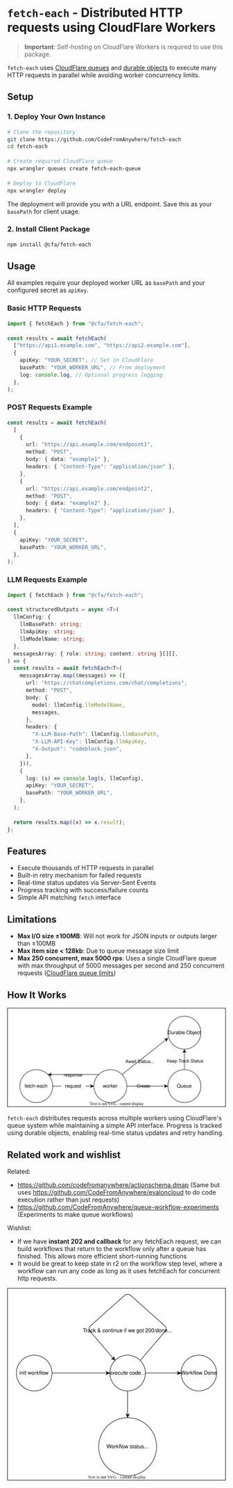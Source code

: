 # `fetch-each` - Distributed HTTP requests using CloudFlare Workers

> **Important**: Self-hosting on CloudFlare Workers is required to use this package.

`fetch-each` uses [CloudFlare queues](https://developers.cloudflare.com/queues/) and [durable objects](https://developers.cloudflare.com/durable-objects/) to execute many HTTP requests in parallel while avoiding worker concurrency limits.

## Setup

### 1. Deploy Your Own Instance

```bash
# Clone the repository
git clone https://github.com/CodeFromAnywhere/fetch-each
cd fetch-each

# Create required CloudFlare queue
npx wrangler queues create fetch-each-queue

# Deploy to CloudFlare
npx wrangler deploy
```

The deployment will provide you with a URL endpoint. Save this as your `basePath` for client usage.

### 2. Install Client Package

```bash
npm install @cfa/fetch-each
```

## Usage

All examples require your deployed worker URL as `basePath` and your configured secret as `apiKey`.

### Basic HTTP Requests

```typescript
import { fetchEach } from "@cfa/fetch-each";

const results = await fetchEach(
  ["https://api1.example.com", "https://api2.example.com"],
  {
    apiKey: "YOUR_SECRET", // Set in CloudFlare
    basePath: "YOUR_WORKER_URL", // From deployment
    log: console.log, // Optional progress logging
  },
);
```

### POST Requests Example

```typescript
const results = await fetchEach(
  [
    {
      url: "https://api.example.com/endpoint1",
      method: "POST",
      body: { data: "example1" },
      headers: { "Content-Type": "application/json" },
    },
    {
      url: "https://api.example.com/endpoint2",
      method: "POST",
      body: { data: "example2" },
      headers: { "Content-Type": "application/json" },
    },
  ],
  {
    apiKey: "YOUR_SECRET",
    basePath: "YOUR_WORKER_URL",
  },
);
```

### LLM Requests Example

```typescript
import { fetchEach } from "@cfa/fetch-each";

const structuredOutputs = async <T>(
  llmConfig: {
    llmBasePath: string;
    llmApiKey: string;
    llmModelName: string;
  },
  messagesArray: { role: string; content: string }[][],
) => {
  const results = await fetchEach<T>(
    messagesArray.map((messages) => ({
      url: "https://chatcompletions.com/chat/completions",
      method: "POST",
      body: {
        model: llmConfig.llmModelName,
        messages,
      },
      headers: {
        "X-LLM-Base-Path": llmConfig.llmBasePath,
        "X-LLM-API-Key": llmConfig.llmApiKey,
        "X-Output": "codeblock.json",
      },
    })),
    {
      log: (s) => console.log(s, llmConfig),
      apiKey: "YOUR_SECRET",
      basePath: "YOUR_WORKER_URL",
    },
  );

  return results.map((x) => x.result);
};
```

## Features

- Execute thousands of HTTP requests in parallel
- Built-in retry mechanism for failed requests
- Real-time status updates via Server-Sent Events
- Progress tracking with success/failure counts
- Simple API matching `fetch` interface

## Limitations

- **Max I/O size ±100MB**: Will not work for JSON inputs or outputs larger than ±100MB
- **Max item size < 128kb**: Due to queue message size limit
- **Max 250 concurrent, max 5000 rps**: Uses a single CloudFlare queue with max throughput of 5000 messages per second and 250 concurrent requests ([CloudFlare queue limits](https://developers.cloudflare.com/queues/platform/limits/))

## How It Works

![Architecture Diagram](public/graph.drawio.svg)

`fetch-each` distributes requests across multiple workers using CloudFlare's queue system while maintaining a simple API interface. Progress is tracked using durable objects, enabling real-time status updates and retry handling.

## Related work and wishlist

Related:

- https://github.com/codefromanywhere/actionschema.dmap (Same but uses https://github.com/CodeFromAnywhere/evaloncloud to do code execution rather than just requests)
- https://github.com/CodeFromAnywhere/queue-workflow-experiments (Experiments to make queue workflows)

Wishlist:

- If we have **instant 202 and callback** for any fetchEach request, we can build workflows that return to the workflow only after a queue has finished. This allows more efficient short-running functions
- It would be great to keep state in r2 on the workflow step level, where a workflow can run any code as long as it uses fetchEach for concurrent http requests.

![](public/workflow.drawio.svg)
